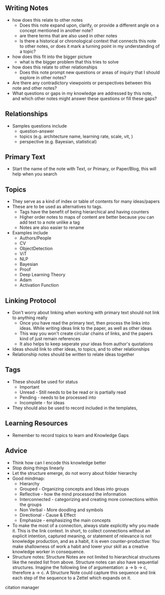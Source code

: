 
## Writing Notes
* how does this relate to other notes
	* Does this note expand upon, clarify, or provide a different angle on a concept mentioned in another note?
	* are there terms that are also used in other notes
	* Is there a historical or chronological context that connects this note to other notes, or does it mark a turning point in my understanding of a topic?
* how does this fit into the bigger picture
	* what is the bigger problem that this tries to solve
* how does this relate to other relationships
	* Does this note prompt new questions or areas of inquiry that I should explore in other notes?
* Are there any contradictory viewpoints or perspectives between this note and other notes?
* What questions or gaps in my knowledge are addressed by this note, and which other notes might answer these questions or fill these gaps?

## Relationships
- Samples questions include
	- question-answer
	* topics (e.g. architecture name, learning rate, scale, vit, )
	* perspective (e.g. Bayesian, statistical)
## Primary Text
- Start the name of the note with Text, or Primary, or Paper/Blog, this will help when you search 

## Topics
* They serve as a kind of index or table of contents for many ideas/papers
* These are to be used as alternatives to tags. 
	* Tags have the benefit of being hierarchical and having counters
	* Higher order notes to maps of content are better because you can add text to a note unlike a tag
	* Notes are also easier to rename
* Examples include 
	* Authors/People
	* CV
	* ObjectDetection
	* ViT
	* NLP
	* Bayesian
	* Proof
	* Deep Learning Theory
	* Adam
	* Activation Function

## Linking Protocol
- Don't worry about linking when working with primary text should not link to anything really
	- Once you have read the primary text, then process the links into ideas. While writing ideas link to the paper, as well as other ideas
	- This way you won't create circular chains of links, and the papers kind of just remain references
	- It also helps to keep seperate your ideas from author's quotations
- Ideas should link to other ideas, to topics, and to other relationships
- Relationship notes should be written to relate ideas together

## Tags
* These should be used for status
	* Important
	* Unread - Still needs to be be read or is partially read
	* Pending - needs to be processed into 
	* Incomplete - for ideas
* They should also be used to record  included in the templates, 
## Learning Resources
* Remember to record topics to learn and Knowledge Gaps

## Advice
* Think how can I encode this knowledge better
* Stop doing things linearly
* Let the structure emerge, do not worry about folder hierarchy
* Good mindmap:
	* Hierarchy
	* Grouped - Organizing concepts and Ideas into groups
	* Reflective - how the mind processed the information
	* Interconnected - categorizing and creating more connections within the groups  
	* Non Verbal - More doodling and symbols
	* Directional - Cause & Effect
	* Emphasize - emphasizing the main concepts
* To make the most of a connection, always state explicitly why you made it. This is the link context. In short, to collect connections without an explicit intention, captured meaning, or statement of relevance is not knowledge production, and as a habit, it is even counter-productive: You make shallowness of work a habit and lower your skill as a creative knowledge worker in consequence.
* Structure notes: Structure Notes are not limited to hierarchical structures like the nested list from above. Structure notes can also have sequential structures. Imagine the following line of argumentation: a -> b -> c, therefore a -> c. A Structure Note could capture this sequence and link each step of the sequence to a Zettel which expands on it.


citation manager







